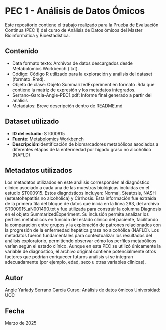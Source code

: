 # PEC 1 - Análisis de Datos Ómicos

Este repositorio contiene el trabajo realizado para la Prueba de Evaluación Continua (PEC 1) del curso de Análisis de Datos ómicos del Master Bioinformática y Bioestadística.

## Contenido

- Data formato texto: Archivos de datos descargados desde Metabolomics Workbench (.txt).
- Código: Código R utilizado para la exploración y análisis del dataset (formato .Rmd).
- Objeto de clase: Objeto SummarizedExperiment en formato .Rda que contiene la matriz de expresión y los metadatos integrados.
- Serrano-Garcia-Angie-PEC1.pdf: Informe final generado a partir del análisis
- Metadatos: Breve descripción dentro de README.md 

## Dataset utilizado

- **ID del estudio**: ST000915
- **Fuente**: [Metabolomics Workbench](https://www.metabolomicsworkbench.org/data/DRCCMetadata.php?Mode=Study&StudyID=ST000915)
- **Descripción**:Identificación de biomarcadores metabólicos asociados a diferentes etapas de la enfermedad por hígado graso no alcohólico (NAFLD)

## Metadatos utilizados

Los metadatos utilizados en este análisis corresponden al diagnóstico clínico asociado a cada una de las muestras biológicas incluidas en el estudio ST000915. Estos diagnósticos incluyen: Normal, Steatosis, NASH (esteatohepatitis no alcohólica) y Cirrhosis.
Esta información fue extraída de la primera fila del bloque de datos que inicia en la linea 263, del archivo ST000915_aN001490.txt y fue utilizada para construir la columna Diagnosis en el objeto SummarizedExperiment. Su inclusión permite analizar los perfiles metabólicos en función del estado clínico del paciente, facilitando la comparación entre grupos y la exploración de patrones relacionados con la progresión de la enfermedad hepática grasa no alcohólica (NAFLD).
Los metadatos fueron fundamentales para contextualizar los resultados del análisis exploratorio, permitiendo observar cómo los perfiles metabólicos varían según el estado clínico. Aunque en esta PEC se utilizó únicamente la variable de diagnóstico, el archivo original contiene potencialmente otros factores que podrían enriquecer futuros análisis si se integran adecuadamente (por ejemplo, edad, sexo u otras variables clínicas).


## Autor

Angie Yarlady Serrano García 
Curso: Análisis de datos ómicos
Universidad: UOC

## Fecha

Marzo de 2025
